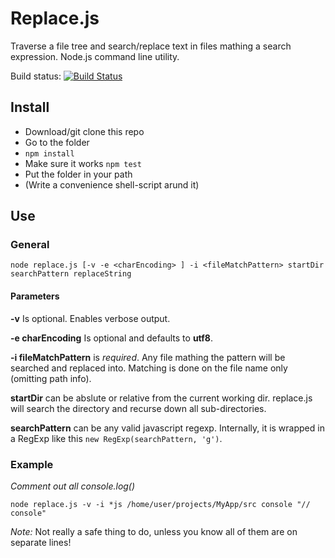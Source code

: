 # Replace.js
Traverse a file tree and search/replace text in files mathing a search expression. Node.js command line utility.

Build status: [![Build Status](https://travis-ci.org/aweijnitz/replace-js.png)](https://travis-ci.org/aweijnitz/replace-js)


## Install
- Download/git clone this repo
- Go to the folder
- ```npm install```
- Make sure it works ```npm test```
- Put the folder in your path
- (Write a convenience shell-script arund it)

## Use
### General

	node replace.js [-v -e <charEncoding> ] -i <fileMatchPattern> startDir searchPattern replaceString


#### Parameters
__-v__ Is optional. Enables verbose output.

__-e charEncoding__ Is optional and defaults to __utf8__.

__-i fileMatchPattern__ is *required*. Any file mathing the pattern will be searched and replaced into. Matching is done on the file name only (omitting path info).

__startDir__ can be abslute or relative from the current working dir. replace.js will search the directory and recurse down all sub-directories.

__searchPattern__ can be any valid javascript regexp. Internally, it is wrapped in a RegExp like this ```new RegExp(searchPattern, 'g')```.


### Example

*Comment out all console.log()*

	node replace.js -v -i *js /home/user/projects/MyApp/src console "// console"

*Note:* Not really a safe thing to do, unless you know all of them are on separate lines!






